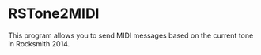# RSTone2MIDI
This program allows you to send MIDI messages based on the current tone in Rocksmith 2014.
